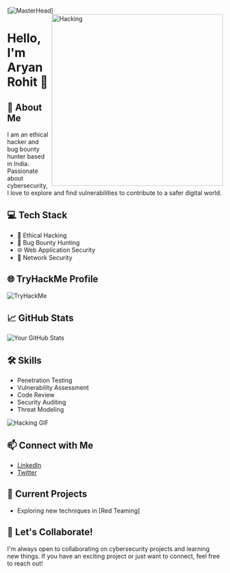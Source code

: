[![MasterHead](https://developers.giphy.com/branch/master/static/api-512d36c09662682717108a38bbb5c57d.gif)]
<img align = "right" alt = "Hacking" width = "400" src = "https://cdn.dribbble.com/users/1162077/screenshots/3848914/programmer.gif">
# Hello, I'm Aryan Rohit 👋

## 🚀 About Me

I am an ethical hacker and bug bounty hunter based in India. Passionate about cybersecurity, I love to explore and find vulnerabilities to contribute to a safer digital world.

## 💻 Tech Stack

- 💼 Ethical Hacking
- 🐞 Bug Bounty Hunting
- 🌐 Web Application Security
- 🔐 Network Security

## 🌐 TryHackMe Profile

<img src="https://tryhackme-badges.s3.amazonaws.com/aryandevil1.png" alt="TryHackMe">

## 📈 GitHub Stats

![Your GitHub Stats](https://github-readme-stats.vercel.app/api?username=YourUsername&show_icons=true&theme=radical)

## 🛠️ Skills

- Penetration Testing
- Vulnerability Assessment
- Code Review
- Security Auditing
- Threat Modeling


![Hacking GIF](https://media.giphy.com/media/your-animated-gif-url.gif)

## 📫 Connect with Me

- [LinkedIn](https://www.linkedin.com/in/aryan-rohit-52b245235/)
- [Twitter](https://twitter.com/aryanro59548071)

## 🚧 Current Projects

- Exploring new techniques in [Red Teaming]

## 📢 Let's Collaborate!

I'm always open to collaborating on cybersecurity projects and learning new things. If you have an exciting project or just want to connect, feel free to reach out!

